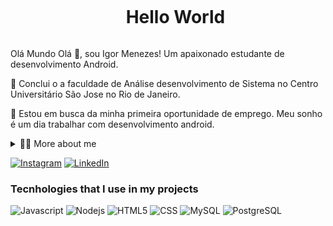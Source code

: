 <!--título-->
<div id="user-content-toc">
  <ul align="center">
    <summary><h1 style="display: inline-block">Hello World</h1></summary>
</div>

<!-- Presentation -->
<p>
  Olá Mundo
Olá 👋, sou Igor Menezes! Um apaixonado estudante de desenvolvimento Android.

🌱 Conclui o a faculdade de Análise desenvolvimento de Sistema no Centro Universitário São Jose no Rio de Janeiro.

🔭 Estou em busca da minha primeira oportunidade de emprego. Meu sonho é um dia trabalhar com desenvolvimento android.

<!-- Dropdown -->
<details>
  <summary>👨‍💻 More about me</summary>

  - 💬 Tenho 24 anos e atualmente moro no Brasil. E tenho experiência com SQL, Java, Android.

  - ⚡Gosto de Skate, Arduino e além de assistir filmes e jogar! Acredito que nossos interesses pessoais contribuem para uma percepção mais apurada das coisas e para a resolução de problemas. \o/
</details>

<!-- Links -->
[![Instagram](https://img.shields.io/badge/Instagram-E4405F?style=for-the-badge&logo=instagram&logoColor=white)](https://www.instagram.com/igormenezesw/)
[![LinkedIn](https://img.shields.io/badge/LinkedIn-0077B5?style=for-the-badge&logo=linkedin&logoColor=white)](https://www.linkedin.com/in/igor-menezes-2b2378197/)

### Tecnhologies that I use in my projects

![Javascript](https://img.shields.io/badge/JavaScript-F7DF1E?style=for-the-badge&logo=javascript&logoColor=black)
![Nodejs](https://img.shields.io/badge/Node.js-43853D?style=for-the-badge&logo=node.js&logoColor=white)
![HTML5](https://img.shields.io/badge/HTML5-E34F26?style=for-the-badge&logo=html5&logoColor=white)
![CSS](https://img.shields.io/badge/CSS3-1572B6?style=for-the-badge&logo=css3&logoColor=white)
![MySQL](https://img.shields.io/badge/MySQL-00000F?style=for-the-badge&logo=mysql&logoColor=white)
![PostgreSQL](https://img.shields.io/badge/PostgreSQL-316192?style=for-the-badge&logo=postgresql&logoColor=white)
